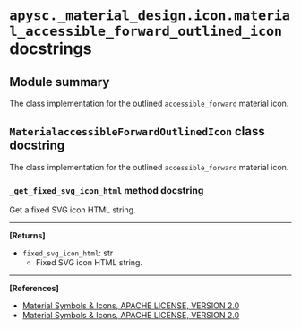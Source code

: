 # `apysc._material_design.icon.material_accessible_forward_outlined_icon` docstrings

## Module summary

The class implementation for the outlined `accessible_forward` material icon.

## `MaterialaccessibleForwardOutlinedIcon` class docstring

The class implementation for the outlined `accessible_forward` material icon.

### `_get_fixed_svg_icon_html` method docstring

Get a fixed SVG icon HTML string.<hr>

**[Returns]**

- `fixed_svg_icon_html`: str
  - Fixed SVG icon HTML string.

<hr>

**[References]**

- [Material Symbols & Icons, APACHE LICENSE, VERSION 2.0](https://fonts.google.com/icons?icon.size=24&icon.color=%23e8eaed)
- [Material Symbols & Icons, APACHE LICENSE, VERSION 2.0](https://www.apache.org/licenses/LICENSE-2.0.html)